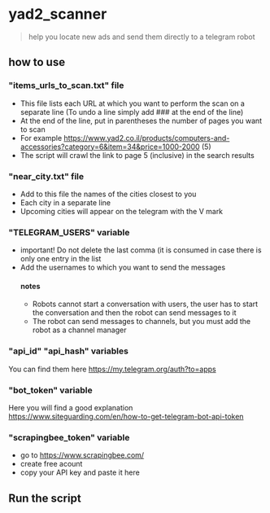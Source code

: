 # yad2_scanner
> help you locate new ads and send them directly to a telegram robot

## how to use
### "items_urls_to_scan.txt" file
* This file lists each URL at which you want to perform the scan on a separate line (To undo a line simply add ### at the end of the line)
*  At the end of the line, put in parentheses the number of pages you want to scan 
*  For example https://www.yad2.co.il/products/computers-and-accessories?category=6&item=34&price=1000-2000 (5)  
*  The script will crawl the link to page 5 (inclusive) in the search results
### "near_city.txt" file
* Add to this file the names of the cities closest to you
* Each city in a separate line
* Upcoming cities will appear on the telegram with the V mark
### "TELEGRAM_USERS" variable
* important! Do not delete the last comma (it is consumed in case there is only one entry in the list
* Add the usernames to which you want to send the messages 
  #### notes
    * Robots cannot start a conversation with users, the user has to start the conversation and then the robot can send messages to it
    * The robot can send messages to channels, but you must add the robot as a channel manager
### "api_id" "api_hash" variables
You can find them here https://my.telegram.org/auth?to=apps
###  "bot_token" variable
Here you will find a good explanation https://www.siteguarding.com/en/how-to-get-telegram-bot-api-token
### "scrapingbee_token" variable
* go to https://www.scrapingbee.com/ 
* create free acount
* copy your API key and paste it here
## Run the script
